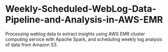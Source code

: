 # Weekly-Scheduled-WebLog-Data-Pipeline-and-Analysis-in-AWS-EMR
Processing weblog data to extract insights using AWS EMR cluster computing service with Apache Spark, and scheduling weekly log analysis of data from Amazon S3.
